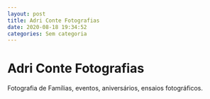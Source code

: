 ```yaml
---
layout: post
title: Adri Conte Fotografias
date: 2020-08-18 19:34:52 
categories: Sem categoria
---
```


# Adri Conte Fotografias

Fotografia de Famílias, eventos, aniversários, ensaios fotográficos.
